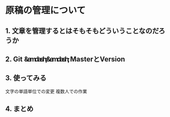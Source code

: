 # 原稿の管理について

## 1. 文章を管理するとはそもそもどういうことなのだろうか
## 2. Git <span style="letter-spacing: -0.2em;">&emdash;&emdash;</span> MasterとVersion
## 3. 使ってみる
文字の単語単位での変更
複数人での作業
## 4. まとめ
